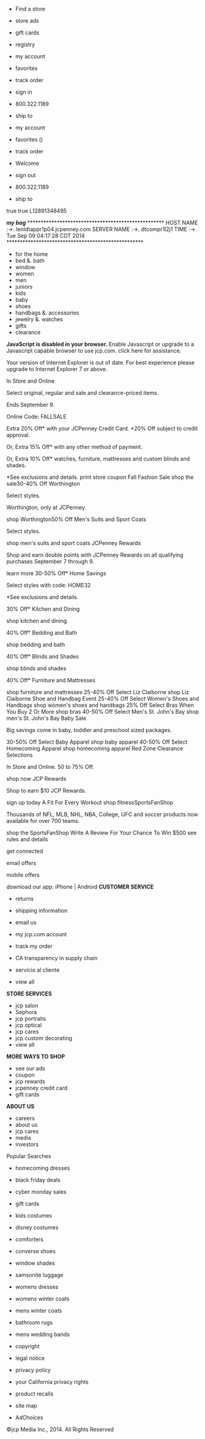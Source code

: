 *   Find a store
*   store ads
*   gift cards
*   registry

*   my account
*   favorites
*   track order
*   sign in
*   800.322.1189
    
*   ship to

*   my account
*   favorites ()
*   track order
*   Welcome  
*   sign out
    
*   800.322.1189
    
*   ship to

true true L12891348495

_**my bag**_ \*\*\*\*\*\*\*\*\*\*\*\*\*\*\*\*\*\*\*\*\*\*\*\*\*\*\*\*\*\*\*\*\*\*\*\*\*\*\*\*\*\*\*\*\*\*\*\*\*\*\* HOST NAME :->. lenldtappr1p04.jcpenney.com SERVER NAME :->. dtcompr1l2j1 TIME :->. Tue Sep 09 04:17:28 CDT 2014 \*\*\*\*\*\*\*\*\*\*\*\*\*\*\*\*\*\*\*\*\*\*\*\*\*\*\*\*\*\*\*\*\*\*\*\*\*\*\*\*\*\*\*\*\*\*\*\*\*\*\*

*   for the home
*   bed &. bath
*   window
*   women
*   men
*   juniors
*   kids
*   baby
*   shoes
*   handbags &. accessories
*   jewelry &. watches
*   gifts
*   clearance

**JavaScript is disabled in your browser.** Enable Javascript or upgrade to a Javascript capable browser to use jcp.com. click here for assistance.

Your version of Internet Explorer is out of date. For best experience please upgrade to Internet Explorer 7 or above.

In Store and Online

Select original, regular and sale and clearance-priced items.

Ends September 9.

Online Code: FALLSALE

Extra 20% Off\* with your JCPenney Credit Card. \*20% Off subject to credit approval.

Or, Extra 15% Off\* with any other method of payment.

Or, Extra 10% Off\* watches, furniture, mattresses and custom blinds and shades.

\*See exclusions and details. print store coupon Fall Fashion Sale shop the sale30-40% Off Worthington

Select styles.

Worthington, only at JCPenney.

shop Worthington50% Off Men's Suits and Sport Coats

Select styles.

shop men's suits and sport coats JCPenney Rewards

Shop and earn double points with JCPenney Rewards on all qualifying purchases September 7 through 9.

learn more 30-50% Off\* Home Savings

Select styles with code: HOME32

\*See exclusions and details.

30% Off\* Kitchen and Dining

shop kitchen and dining

40% Off\* Bedding and Bath

shop bedding and bath

40% Off\* Blinds and Shades

shop blinds and shades

40% Off\* Furniture and Mattresses

shop furniture and mattresses 25-40% Off Select Liz Claiborne shop Liz Claiborne Shoe and Handbag Event 25-40% Off Select Women's Shoes and Handbags shop women's shoes and handbags 25% Off Select Bras When You Buy 2 Or More shop bras 40-50% Off Select Men's St. John's Bay shop men's St. John's Bay Baby Sale

Big savings come in baby, toddler and preschool sized packages.

30-50% Off Select Baby Apparel shop baby apparel 40-50% Off Select Homecoming Apparel shop homecoming apparel Red Zone Clearance Selections

In Store and Online. 50 to 75% Off.

shop now JCP Rewards

Shop to earn $10 JCP Rewards.

sign up today A Fit For Every Workout shop fitnessSportsFanShop

Thousands of NFL, MLB, NHL, NBA, College, UFC and soccer products now available for over 700 teams.

shop the SportsFanShop Write A Review For Your Chance To Win $500 see rules and details

get connected

email offers

mobile offers

download our app: iPhone | Android **CUSTOMER SERVICE**

*   returns
*   shipping information
*   email us
*   my jcp.com account
*   track my order
*   CA transparency in supply chain

*   servicio al cliente
*   view all

**STORE SERVICES**

*   jcp salon
*   Sephora
*   jcp portraits
*   jcp optical
*   jcp cares
*   jcp custom decorating
*   view all

**MORE WAYS TO SHOP**

*   see our ads
*   coupon
*   jcp rewards
*   jcpenney credit card
*   gift cards

**ABOUT US**

*   careers
*   about us
*   jcp cares
*   media
*   investors

Popular Searches

*   homecoming dresses
*   black friday deals
*   cyber monday sales
*   gift cards
*   kids costumes
*   disney costumes
*   comforters
*   converse shoes
*   window shades
*   samsonite luggage
*   womens dresses
*   womens winter coats
*   mens winter coats
*   bathroom rugs
*   mens wedding bands

*   copyright
*   legal notice
*   privacy policy
*   your California privacy rights
*   product recalls
*   site map
*   AdChoices

©jcp Media Inc., 2014. All Rights Reserved
